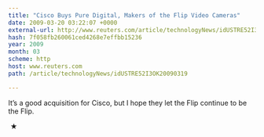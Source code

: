 ```yaml
---
title: "Cisco Buys Pure Digital, Makers of the Flip Video Cameras"
date: 2009-03-20 03:22:07 +0000
external-url: http://www.reuters.com/article/technologyNews/idUSTRE52I3OK20090319
hash: 7f058fb260061ced4268e7effbb15236
year: 2009
month: 03
scheme: http
host: www.reuters.com
path: /article/technologyNews/idUSTRE52I3OK20090319

---
```


It’s a good acquisition for Cisco, but I hope they let the Flip continue to be the Flip.



 ★ 

